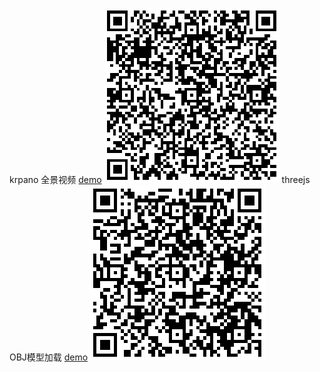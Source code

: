 krpano 全景视频
<a href="https://lookforlycorisradiata.github.io/learn/player/krpano.html?xml=examples/videopano/videopano.xml">demo</a>
<img src="krpano_qrcode.png" />
threejs OBJ模型加载
<a href="https://lookforlycorisradiata.github.io/learn/threejs/3d_OBJ.html">demo</a>
<img src="threejs_qrcode.png" />
